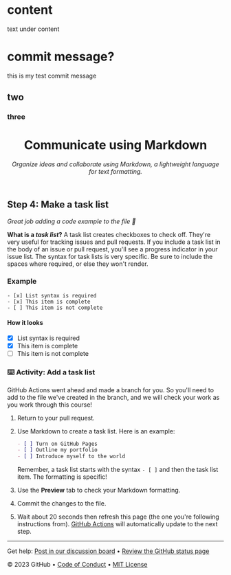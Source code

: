# content
text under content
# commit message? 
this is my test commit message 
## two

### three
<header>

<!--
  <<< Author notes: Course header >>>
  Include a 1280×640 image, course title in sentence case, and a concise description in emphasis.
  In your repository settings: enable template repository, add your 1280×640 social image, auto delete head branches.
  Add your open source license, GitHub uses MIT license.
-->

# Communicate using Markdown

_Organize ideas and collaborate using Markdown, a lightweight language for text formatting._

</header>

<!--
  <<< Author notes: Step 4 >>>
  Start this step by acknowledging the previous step.
  Define terms and link to docs.github.com.
-->

## Step 4: Make a task list

_Great job adding a code example to the file :partying_face:_

**What is a _task list_?** A task list creates checkboxes to check off. They're very useful for tracking issues and pull requests. If you include a task list in the body of an issue or pull request, you'll see a progress indicator in your issue list. The syntax for task lists is very specific. Be sure to include the spaces where required, or else they won't render.

### Example

```
- [x] List syntax is required
- [x] This item is complete
- [ ] This item is not complete
```

#### How it looks

- [x] List syntax is required
- [x] This item is complete
- [ ] This item is not complete

### :keyboard: Activity: Add a task list

GitHub Actions went ahead and made a branch for you. So you'll need to add to the file we've created in the branch, and we will check your work as you work through this course!

1. Return to your pull request.
1. Use Markdown to create a task list. Here is an example:

   ```md
   - [ ] Turn on GitHub Pages
   - [ ] Outline my portfolio
   - [ ] Introduce myself to the world
   ```

   Remember, a task list starts with the syntax `- [ ]` and then the task list item. The formatting is specific!

1. Use the **Preview** tab to check your Markdown formatting.
1. Commit the changes to the file.
1. Wait about 20 seconds then refresh this page (the one you're following instructions from). [GitHub Actions](https://docs.github.com/en/actions) will automatically update to the next step.

<footer>

<!--
  <<< Author notes: Footer >>>
  Add a link to get support, GitHub status page, code of conduct, license link.
-->

---

Get help: [Post in our discussion board](https://github.com/orgs/skills/discussions/categories/communicate-using-markdown) &bull; [Review the GitHub status page](https://www.githubstatus.com/)

&copy; 2023 GitHub &bull; [Code of Conduct](https://www.contributor-covenant.org/version/2/1/code_of_conduct/code_of_conduct.md) &bull; [MIT License](https://gh.io/mit)

</footer>
